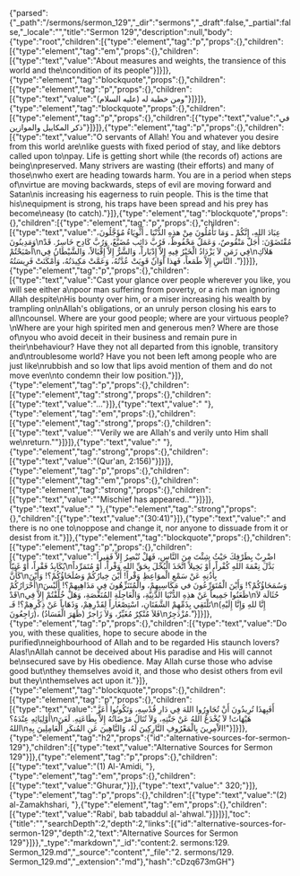 {"parsed":{"_path":"/sermons/sermon_129","_dir":"sermons","_draft":false,"_partial":false,"_locale":"","title":"Sermon 129","description":null,"body":{"type":"root","children":[{"type":"element","tag":"p","props":{},"children":[{"type":"element","tag":"em","props":{},"children":[{"type":"text","value":"About measures and weights, the transience of this world and the\ncondition of its people"}]}]},{"type":"element","tag":"blockquote","props":{},"children":[{"type":"element","tag":"p","props":{},"children":[{"type":"text","value":"ومن خطبة له (عليه السلام)"}]}]},{"type":"element","tag":"blockquote","props":{},"children":[{"type":"element","tag":"p","props":{},"children":[{"type":"text","value":"في ذكر المكاييل والموازين"}]}]},{"type":"element","tag":"p","props":{},"children":[{"type":"text","value":"O servants of Allah! You and whatever you desire from this world are\nlike guests with fixed period of stay, and like debtors called upon to\npay. Life is getting short while (the records of) actions are being\npreserved. Many strivers are wasting (their efforts) and many of those\nwho exert are heading towards harm. You are in a period when steps of\nvirtue are moving backwards, steps of evil are moving forward and Satan\nis increasing his eagerness to ruin people. This is the time that his\nequipment is strong, his traps have been spread and his prey has become\neasy (to catch)."}]},{"type":"element","tag":"blockquote","props":{},"children":[{"type":"element","tag":"p","props":{},"children":[{"type":"text","value":"عِبَادَ اللهِ، إِنَّكُمْ ـ وَمَا تَأْمُلُونَ مِنْ هذِهِ الدُّنْيَا ـ أَثْوِيَاءُ مُؤَجَّلُونَ، وَمَدِينُونَ\nمُقْتَضَوْنَ: أَجَلٌ مَنْقُوصٌ، وَعَمَلٌ مَحْفُوظٌ، فَرُبَّ دَائِب مُضَيَّعٌ، وَرُبَّ كَادِح خَاسِرٌ. قَدْ أَصْبَحْتُمْ\nفِي زَمَن لاَ يَزْدَادُ الْخَيْرُ فِيهِ إِلاَّ إِدْبَاراً، وَالشَّرُّ إِلاَّ إِقْبَالاً، وَالشَّيْطَانُ فِي\nهَلاَكِ النَّاسِ إِلاَّ طَمَعاً، فَهذا أَوَانٌ قَوِيَتْ عُدَّتُهُ، وَعَمَّتْ مَكِيدَتُهُ، وَأَمْكَنَتْ فَرِيسَتُهُ ."}]}]},{"type":"element","tag":"p","props":{},"children":[{"type":"text","value":"Cast your glance over people wherever you like, you will see either a\npoor man suffering from poverty, or a rich man ignoring Allah despite\nHis bounty over him, or a miser increasing his wealth by trampling on\nAllah's obligations, or an unruly person closing his ears to all\ncounsel. Where are your good people; where are your virtuous people?\nWhere are your high spirited men and generous men? Where are those of\nyou who avoid deceit in their business and remain pure in their\nbehaviour? Have they not all departed from this ignoble, transitory and\ntroublesome world? Have you not been left among people who are just like\nrubbish and so low that lips avoid mention of them and do not move even\nto condemn their low position."}]},{"type":"element","tag":"p","props":{},"children":[{"type":"element","tag":"strong","props":{},"children":[{"type":"text","value":"..."}]},{"type":"text","value":" "},{"type":"element","tag":"em","props":{},"children":[{"type":"element","tag":"strong","props":{},"children":[{"type":"text","value":"\"Verily we are Allah's and verily unto Him shall we\nreturn.\""}]}]},{"type":"text","value":" "},{"type":"element","tag":"strong","props":{},"children":[{"type":"text","value":"(Qur'an, 2:156)"}]}]},{"type":"element","tag":"p","props":{},"children":[{"type":"element","tag":"em","props":{},"children":[{"type":"element","tag":"strong","props":{},"children":[{"type":"text","value":"\"Mischief has appeared..\""}]}]},{"type":"text","value":" "},{"type":"element","tag":"strong","props":{},"children":[{"type":"text","value":"(30:41)"}]},{"type":"text","value":" and there is no one to\noppose and change it, nor anyone to dissuade from it or desist from it."}]},{"type":"element","tag":"blockquote","props":{},"children":[{"type":"element","tag":"p","props":{},"children":[{"type":"text","value":"اضْرِبْ بِطَرْفِكَ حَيْثُ شِئْتَ مِنَ النَّاسِ، فَهَلْ تُبْصِرُ إِلاَّ فَقِيراً يُكَابِدُ فَقْراً، أَوْ غَنِيّاً\nبَدَّلَ نِعْمَةَ اللهِ كُفْراً، أَوْ بَخِيلاً اتَّخَذَ الْبُخْلَ بِحَقِّ اللهِ وَفْراً، أَوْ مُتَمَرِّداً كَأَنَّ\nبِأُذُنِهِ عَنْ سَمْعِ الْموَاعِظِ وَقْراً! أَيْنَ خِيارُكُمْ وَصُلَحَاؤُكُمْ؟! وَأَيْنَ أَحْرَارُكُمْ\nوَسُمَحَاؤُكُمْ؟! وَأَيْنَ الْمُتَوَرِّعُونَ في مَكَاسِبِهِمْ، والْمُتَنَزِّهُونَ فِي مَذَاهِبِهمْ؟! أَلَيْسَ قَدْ\nظَعَنُوا جَمِيعاً عَنْ هذِهِ الدُّنْيَا الدَّنِيَّةِ، وَالْعَاجِلَةِ المُنَغِّصَةِ، وَهَلْ خُلِّفْتُمْ إِلاَّ فِي\nحُثَالَة لاَ تَلْتَقِي بِذَمِّهِمْ الشَّفَتَانِ، اسْتِصْغَاراً لِقَدْرِهِمْ، وَذَهَاباً عَنْ ذِكْرِهِمْ؟! فَـ\n(إِنَّا للهِ وَإِنَّا إِلَيْهِ رَاجِعُونَ)، (ظَهَرَ الْفَسَادُ) فَلاَ مُنْكِرٌ مُغَيِّرٌ، وَلاَ زَاجرٌ\nمُزْدَجِرٌ."}]}]},{"type":"element","tag":"p","props":{},"children":[{"type":"text","value":"Do you, with these qualities, hope to secure abode in the purified\nneighbourhood of Allah and to be regarded His staunch lovers? Alas!\nAllah cannot be deceived about His paradise and His will cannot be\nsecured save by His obedience. May Allah curse those who advise good but\nthey themselves avoid it, and those who desist others from evil but they\nthemselves act upon it."}]},{"type":"element","tag":"blockquote","props":{},"children":[{"type":"element","tag":"p","props":{},"children":[{"type":"text","value":"أَفَبِهذَا تُرِيدُونَ أَنْ تُجَاوِرُوا اللهَ فِي دَارِ قُدْسِهِ، وَتَكُونُوا أَعَزَّ أَوْلِيَائِهِ عِنْدَهُ؟\nهَيْهَاتَ! لاَ يُخْدَعُ اللهُ عَنْ جَنَّتِهِ، وَلاَ تُنَالُ مَرْضَاتُهُ إِلاَّ بِطَاعَتِهِ. لَعَنَ اللهُ\nالاْمِرِينَ بِالْمَعْرُوفِ التَّارِكِينَ لَهُ، وَالنَّاهِينَ عَنِ المُنكَرِ الْعَامِلِينَ بِهِ!"}]}]},{"type":"element","tag":"h2","props":{"id":"alternative-sources-for-sermon-129"},"children":[{"type":"text","value":"Alternative Sources for Sermon 129"}]},{"type":"element","tag":"p","props":{},"children":[{"type":"text","value":"(1) Al-'Amidi, "},{"type":"element","tag":"em","props":{},"children":[{"type":"text","value":"Ghurar,"}]},{"type":"text","value":" 320;"}]},{"type":"element","tag":"p","props":{},"children":[{"type":"text","value":"(2) al-Zamakhshari, "},{"type":"element","tag":"em","props":{},"children":[{"type":"text","value":"Rabi', bab tabaddul al-'ahwal."}]}]}],"toc":{"title":"","searchDepth":2,"depth":2,"links":[{"id":"alternative-sources-for-sermon-129","depth":2,"text":"Alternative Sources for Sermon 129"}]}},"_type":"markdown","_id":"content:2. sermons:129. Sermon_129.md","_source":"content","_file":"2. sermons/129. Sermon_129.md","_extension":"md"},"hash":"cDzq673mGH"}
